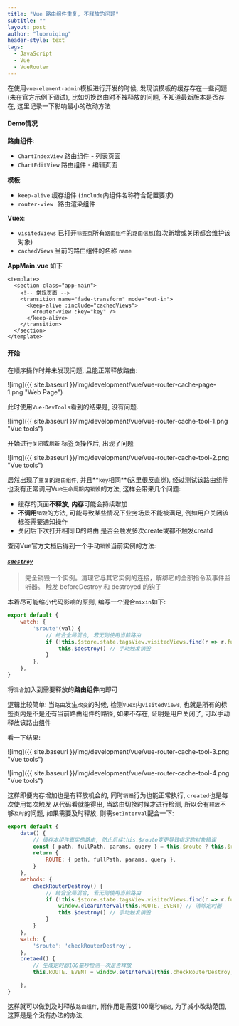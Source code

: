 ```yaml
---
title: "Vue 路由组件重复, 不释放的问题"
subtitle: ""
layout: post
author: "luoruiqing"
header-style: text
tags:
  - JavaScript
  - Vue
  - VueRouter
---
```


在使用`vue-element-admin`模板进行开发的时候, 发现该模板的缓存存在一些问题(未在官方示例下调试), 比如切换路由时不被释放的问题, 不知道最新版本是否存在, 这里记录一下影响最小的改动方法

#### Demo情况

**路由组件**:

- `ChartIndexView` 路由组件 - 列表页面
- `ChartEditView` 路由组件 - 编辑页面

**模板**:
- `keep-alive` 缓存组件 (`include`内组件名称符合配置要求)
- `router-view ` 路由渲染组件

**Vuex**:
- `visitedViews` 已打开`标签页`所有`路由组件`的`路由信息`(每次新增或关闭都会维护该对象)
- `cachedViews` 当前的路由组件的名称 `name`

**AppMain.vue** 如下

```vue
<template>
  <section class="app-main">
    <!-- 常规页面 -->
    <transition name="fade-transform" mode="out-in">
      <keep-alive :include="cachedViews">
        <router-view :key="key" />
      </keep-alive>
    </transition>
  </section>
</template>
```

#### 开始

在顺序操作时并未发现问题, 且能正常释放路由:

![img]({{ site.baseurl }}/img/development/vue/vue-router-cache-page-1.png "Web Page")

此时使用`Vue-DevTools`看到的结果是, 没有问题.

![img]({{ site.baseurl }}/img/development/vue/vue-router-cache-tool-1.png "Vue tools")

开始进行`关闭`或`刷新` 标签页操作后, 出现了问题

![img]({{ site.baseurl }}/img/development/vue/vue-router-cache-tool-2.png "Vue tools")

居然出现了`重复`的`路由组件`, 并且**`key`相同**(这里很反直觉), 经过测试该路由组件也没有正常调用Vue`生命周期`内`销毁`的方法, 这样会带来几个问题:

- 缓存的页面**不释放**, **内存**可能会持续增加
- **不调用**`销毁`的方法, 可能导致某些情况下业务场景不能被满足, 例如用户关闭该标签需要通知操作
- 关闭后下次打开相同ID的路由 是否会触发多次create或都不触发creatd


查阅Vue官方文档后得到一个手动`销毁`当前实例的方法:

#### [*`$destroy`*](https://cn.vuejs.org/v2/api/#vm-destroy)

>  完全销毁一个实例。清理它与其它实例的连接，解绑它的全部指令及事件监听器。
> 触发 beforeDestroy 和 destroyed 的钩子

本着尽可能缩小代码影响的原则, 编写一个混合`mixin`如下:

```js
export default {
    watch: {
        '$route'(val) {
            // 结合全局混合, 若无则使用当前路由
            if (!this.$store.state.tagsView.visitedViews.find(r => r.fullPath === val.fullPath)) {
                this.$destroy() // 手动触发销毁
            }
        },
    },
}
```

将`混合`加入到需要释放的**路由组件**内即可

逻辑比较简单: 当`路由`发生`改变`的时候, 检测`Vuex`内`visitedViews`, 也就是所有的标签页内是不是还有当前路由组件的路径, 如果不存在, 证明是用户关闭了, 可以手动释放该路由组件


看一下结果:

![img]({{ site.baseurl }}/img/development/vue/vue-router-cache-tool-3.png "Vue tools")


![img]({{ site.baseurl }}/img/development/vue/vue-router-cache-tool-4.png "Vue tools")


这样即便内存增加也是有释放机会的, 同时`销毁`行为也能正常执行, `created`也是每次使用每次触发
从代码看就能得出, 当路由切换时候才进行检测, 所以会有`释放`不够`及时`的问题, 如果需要及时释放, 则需`setInterval`配合一下:


```js
export default {
    data() {
        // 缓存本组件真实的路由, 防止后续this.$route变更导致指定的对象错误
        const { path, fullPath, params, query } = this.$route ? this.$route : {}
        return {
            ROUTE: { path, fullPath, params, query },
        }
    },
    methods: {
        checkRouterDestroy() {
            // 结合全局混合, 若无则使用当前路由
            if (!this.$store.state.tagsView.visitedViews.find(r => r.fullPath === this.ROUTE.fullPath)) {
                window.clearInterval(this.ROUTE._EVENT) // 清除定时器
                this.$destroy() // 手动触发销毁
            }
        }
    },
    watch: {
        '$route': 'checkRouterDestroy',
    },
    cretaed() {
        // 生成定时器100毫秒检测一次是否释放
        this.ROUTE._EVENT = window.setInterval(this.checkRouterDestroy, 100)

    },
}
```


这样就可以做到及时释放`路由组件`, 附作用是需要100毫秒`延迟`, 为了减小改动范围, 这算是是个没有办法的办法.